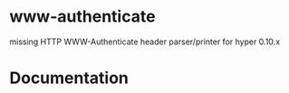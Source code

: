 # www-authenticate
missing HTTP WWW-Authenticate header parser/printer for hyper 0.10.x

# Documentation
